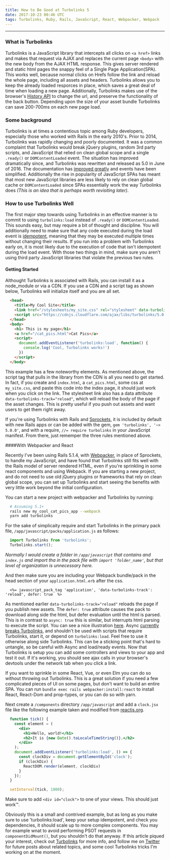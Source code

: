 ```yaml
---
title: How to Be Good at Turbolinks 5
date: 2017-10-23 00:46 UTC
tags: Turbolinks, Ruby, Rails, JavaScript, React, Webpacker, Webpack
---
```


---
### What is Turbolinks

Turbolinks is a JavaScript library that intercepts all clicks on `<a href>` links and makes that request via AJAX and replaces the current page `<body>` with the new body from the AJAX HTML response. This gives server rendered and static html pages the snappy feel of a Single Page Application(SPA). This works well, because normal clicks on Hrefs follow the link and reload the whole page, including all assets and headers. Turbolinks allows you to keep the already loaded resporces in place, which saves a great deal of time when loading a new page. Additionally, Turbolinks makes use of the browser's [History API](https://developer.mozilla.org/en-US/docs/Web/API/History) to change the url, and preserve the functionality of the back button. Depending upon the size of your asset bundle Turbolinks can save 200-700ms on each new page load.

### Some background

Turbolinks is at times a contentious topic among Ruby developers, especially those who worked with
Rails in the early 2010's. Prior to 2014, Turbolinks was rapidly changing and poorly documented. It was a common complaint that Turbolinks would break jQuery plugins, random 3rd party scripts, and JavaScript that relied on clean global scope and a single `.ready()` or `DOMContentLoaded` event. 
The situation has improved dramatically since, and Turbolinks was rewritten and released as 5.0 in June of 2016. The documentation has [improved greatly](https://github.com/turbolinks/turbolinks/tree/v5.0.3#turbolinks) and events have been simplified. Additionally the rise in popularity of JavaScript SPAs has meant that most new JavaScript libraries 
are less likely to rely on clean global cache or `DOMContentLoaded` since SPAs essentially work the
way Turbolinks does *(This is an idea that is perhaps worth revisiting later)*.

### How to use Turbolinks Well

The first major step towards using Turbolinks in an effective manner is to commit to using `turbolinks:load` instead of `.ready()` or `DOMContentLoaded`. This sounds easy, but may require a bit of thought and discipline. You will additionally need to make sure that any code executed during the load event is [idempotent](https://en.wikipedia.org/wiki/Idempotence), meaning that they may be executed multiple times without changing their results. If you run into a problem with Turbolinks early on, it is most likely due to the execution of code that isn't idempotent during the load event. With those two things in mind, make sure you aren't using third party JavaScript libraries that violate the previous two rules.

#### Getting Started

Althought Turbolinks is associated with Rails, you can install it as a node_module or via a
CDN. If you use a CDN and a script tag as shown below, Turbolinks will initialize itself and you are
all set.

```html
  <head>
    <title>My Cool Site</title>
    <link href="/stylesheets/my_site.css" rel="stylesheet" data-turbolinks-track="reload">
    <script src="https://cdnjs.cloudflare.com/ajax/libs/turbolinks/5.0.3/turbolinks.js"></script>
  </head>
  <body>
    <h1> This is my page</h1>
    <a href="/cat_pics.html">Cat Pics</a>
    <script>
      document.addEventListener('turbolinks:load', function() {
        console.log('Cool, Turbolinks works!')
      })
    </script>
  </body>
```

This example has a few noteworthy elements. As mentioned above, the script tag that pulls in the library from the CDN is all you need to get started. In fact, if you create and `index.html`, a `cat_pics.html`, some css at `my_site.css`, and paste this code into the index page, it should just work when you click on the link. The stylesheet link also has a data attribute `data-turbolinks-track="reload"`, which will reload the body of the page if the asset changes. This is pretty useful if you push out assets and want users to get them right away.

If you're using Turbolinks with Rails and [Sprockets](https://github.com/rails/sprockets-rails), it is included by default with new Rails apps or can be added with the gem, `gem 'turbolinks', '~> 5.0.0'`, and with a require, `//= require turbolinks` in your JavaScript manifest. From there, just rememper the three rules mentioned above.

####With Webpacker and React

Recently I've been using Rails 5.1.4, with [Webpacker](https://github.com/rails/webpacker), in place of Sprockets, to handle my JavaScript, and have found that Turbolinks still fits well with the Rails model of server rendered HTML, even if you're sprinkling in some react components and using Webpack. If you are starting a new project, and do not need to use old jQuery plugins or frameworks that rely on clean global scope, you can set up Turbolinks and start seeing the benefits with very little work beyond the initial configuration. 

You can start a new project with webpacker and Turbolinks by running:

```bash
  # Assuming 5.1+
  rails new my_cool_cat_pics_app --webpack
  yarn add turbolinks
```

For the sake of simplicaity require and start Turbolinks in the primary pack file, `/app/javascript/packs/application.js` as follows:

```js
  import Turbolinks from 'turbolinks';
  Turbolinks.start();
```

*Normally I would create a folder in `/app/javascript` that contains and `index.js` and import tha in the pack file with `import 'folder_name'`, but that level of organization is unnecessary here.*

And then make sure you are including your Webpack bundle/pack in the head section of your `application.html.erb` after the css.

```erb
  <%= javascript_pack_tag 'application', 'data-turbolinks-track': 'reload', defer: true  %>
```

As mentioned earlier `data-turbolinks-track="reload"` reloads the page if you publish new assets. The `defer: true` attribute causes the pack to download along side the html, but defer evaluation until the html is parsed. This is in contrast to `async: true` this is similar, but interrupts html parsing to execute the script. You can see a nice illustration [here](http://www.growingwiththeweb.com/2014/02/async-vs-defer-attributes.html). Async [currently breaks Turbolinks](https://github.com/turbolinks/turbolinks/issues/281), and shouldn't be used with scripts that require Turbolinks, start it, or depend on `turbolinks:load`. Feel free to use it otherwise along side Turbolinks. This can be a sticking point that's hard to untangle, so be careful with Async and load/ready events. Now that Turbolinks is setup you can add some controllers and views to your app and test it out. If it's working, you should see ajax calls in your browser's devtools under the network tab when you click a link.

If you want to sprinkle in some React, Vue, or even Elm you can do so without throwing out Turbolinks. This is a great solution if you need a few complicated pieces of UI on some pages, but don't want to build an entire SPA. You can run `bundle exec rails webpacker:install:react` to install React, React-Dom and prop-types, or you can do so with yarn. 

Next create a `/components` directory `/app/javascript` and add a `clock.jsx` file like the following example taken and modified from [reactjs.org](https://reactjs.org/docs/rendering-elements.html).

```jsx
  function tick() {
    const element = (
      <div>
        <h1>Hello, world!</h1>
        <h2>It is {new Date().toLocaleTimeString()}.</h2>
      </div>
    );
    document.addEventListener('turbolinks:load', () => {
      const clockDiv = document.getElementById('clock');
      if (clockDiv) {
        ReactDOM.render(element, clockDiv)
      }
    });
  }

  setInterval(tick, 1000);
```

Make sure to add `<div id="clock">` to one of your views. This should just work™. 

Obviously this is a small and contrived example, but as long as you make sure to use 'turbolinks:load', keep your setup idempotent, and check you dependencies, it should scale up to more complex components. You may for example wnat to avoid performing PSOT requests in `componentDidMount()`, but you shouldn't do that anyway. If this article piqued your interest, check out [Turbolinks](https://github.com/turbolinks/turbolinks) for more info, and follow me on [Twitter](https://twitter.com/ChaseGilliam) for future posts about related topics, and some cool Turbolinks tricks I'm working on at the moment.


